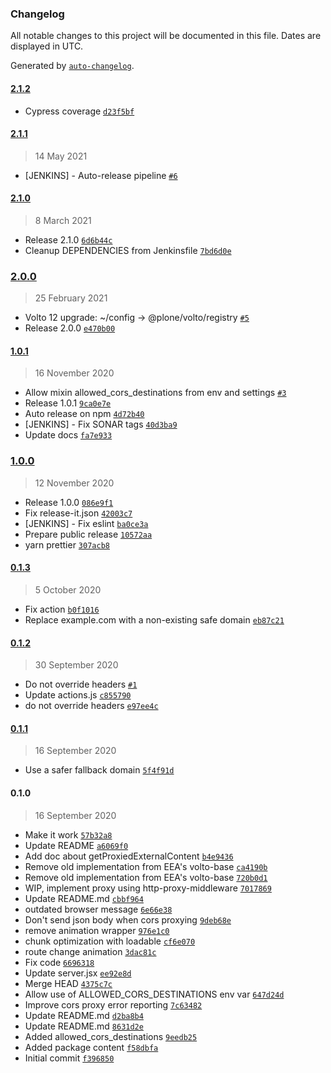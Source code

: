 ### Changelog

All notable changes to this project will be documented in this file. Dates are displayed in UTC.

Generated by [`auto-changelog`](https://github.com/CookPete/auto-changelog).

#### [2.1.2](https://github.com/eea/volto-corsproxy/compare/2.1.1...2.1.2)

- Cypress coverage [`d23f5bf`](https://github.com/eea/volto-corsproxy/commit/d23f5bf7df3c4efb7bb93086fc1c54f519109523)

#### [2.1.1](https://github.com/eea/volto-corsproxy/compare/2.1.0...2.1.1)

> 14 May 2021

- [JENKINS] - Auto-release pipeline [`#6`](https://github.com/eea/volto-corsproxy/pull/6)

#### [2.1.0](https://github.com/eea/volto-corsproxy/compare/2.0.0...2.1.0)

> 8 March 2021

- Release 2.1.0 [`6d6b44c`](https://github.com/eea/volto-corsproxy/commit/6d6b44c4e554e3ec467636056b68ca732c3c83f3)
- Cleanup DEPENDENCIES from Jenkinsfile [`7bd6d0e`](https://github.com/eea/volto-corsproxy/commit/7bd6d0e4bb9dd26723f8c058d727b117077bb20e)

### [2.0.0](https://github.com/eea/volto-corsproxy/compare/1.0.1...2.0.0)

> 25 February 2021

- Volto 12 upgrade: ~/config -&gt; @plone/volto/registry [`#5`](https://github.com/eea/volto-corsproxy/pull/5)
- Release 2.0.0 [`e470b00`](https://github.com/eea/volto-corsproxy/commit/e470b007af2dac5aa026d95aa6fde537b1a001bd)

#### [1.0.1](https://github.com/eea/volto-corsproxy/compare/1.0.0...1.0.1)

> 16 November 2020

- Allow mixin allowed_cors_destinations from env and settings [`#3`](https://github.com/eea/volto-corsproxy/pull/3)
- Release 1.0.1 [`9ca0e7e`](https://github.com/eea/volto-corsproxy/commit/9ca0e7e0a51640e6df7565a9f0917e503c512dba)
- Auto release on npm [`4d72b40`](https://github.com/eea/volto-corsproxy/commit/4d72b40ffc33e899f0c2cab0f2f5027412d20441)
- [JENKINS] - Fix SONAR tags [`40d3ba9`](https://github.com/eea/volto-corsproxy/commit/40d3ba98912adc8ce2709b5c9d8b0d7f5660659a)
- Update docs [`fa7e933`](https://github.com/eea/volto-corsproxy/commit/fa7e933e3d46e6cdcae44e95029d94e0fcb7223a)

### [1.0.0](https://github.com/eea/volto-corsproxy/compare/0.1.3...1.0.0)

> 12 November 2020

- Release 1.0.0 [`086e9f1`](https://github.com/eea/volto-corsproxy/commit/086e9f1ad99da57b14ac8f570c08ab05493fad1c)
- Fix release-it.json [`42003c7`](https://github.com/eea/volto-corsproxy/commit/42003c728acdad9b1d5fd57babb0d59a0c6d61c7)
- [JENKINS] - Fix eslint [`ba0ce3a`](https://github.com/eea/volto-corsproxy/commit/ba0ce3a1f0ccf687c2ebb5f4dc3fb7628cc9bfda)
- Prepare public release [`10572aa`](https://github.com/eea/volto-corsproxy/commit/10572aa4fe7ad5f4f16346207f706888e2ea0d6f)
- yarn prettier [`307acb8`](https://github.com/eea/volto-corsproxy/commit/307acb8e81e5a022f36c78c636eeee41d77f3722)

#### [0.1.3](https://github.com/eea/volto-corsproxy/compare/0.1.2...0.1.3)

> 5 October 2020

- Fix action [`b0f1016`](https://github.com/eea/volto-corsproxy/commit/b0f1016c234b92a6f7acf4073c2251de6548c87d)
- Replace example.com with a non-existing safe domain [`eb87c21`](https://github.com/eea/volto-corsproxy/commit/eb87c21724e92a3a1bbc6e78ceb40b319992aa03)

#### [0.1.2](https://github.com/eea/volto-corsproxy/compare/0.1.1...0.1.2)

> 30 September 2020

- Do not override headers [`#1`](https://github.com/eea/volto-corsproxy/pull/1)
- Update actions.js [`c855790`](https://github.com/eea/volto-corsproxy/commit/c855790943dfce25c99cbea4cb9f58d8fb8abe8b)
- do not override headers [`e97ee4c`](https://github.com/eea/volto-corsproxy/commit/e97ee4c68feea64500546b335492ce8dfd9133c2)

#### [0.1.1](https://github.com/eea/volto-corsproxy/compare/0.1.0...0.1.1)

> 16 September 2020

- Use a safer fallback domain [`5f4f91d`](https://github.com/eea/volto-corsproxy/commit/5f4f91d17d4e1c81d26187ff77101066e0db17e7)

#### 0.1.0

> 16 September 2020

- Make it work [`57b32a8`](https://github.com/eea/volto-corsproxy/commit/57b32a830e5adddefa698d717eabafcfac00e255)
- Update README [`a6069f0`](https://github.com/eea/volto-corsproxy/commit/a6069f02c4490f0ae6940ac66debf5af59313b5a)
- Add doc about getProxiedExternalContent [`b4e9436`](https://github.com/eea/volto-corsproxy/commit/b4e943623b4bbf8f5020f6ec94b7a1370719f541)
- Remove old implementation from EEA's volto-base [`ca4190b`](https://github.com/eea/volto-corsproxy/commit/ca4190b1f08242b5aec55bd95f44501e5a4b624f)
- Remove old implementation from EEA's volto-base [`720b0d1`](https://github.com/eea/volto-corsproxy/commit/720b0d18f3c9064d2be6ea6110e07fa48b742193)
- WIP, implement proxy using http-proxy-middleware [`7017869`](https://github.com/eea/volto-corsproxy/commit/70178691475cde8d62b5cf725a13ce6857c8f621)
- Update README.md [`cbbf964`](https://github.com/eea/volto-corsproxy/commit/cbbf964f95a3ea352b0eea6984327da92ee1e94e)
- outdated browser message [`6e66e38`](https://github.com/eea/volto-corsproxy/commit/6e66e3869a671f1de33545fcbcf246803d19868a)
- Don't send json body when cors proxying [`9deb68e`](https://github.com/eea/volto-corsproxy/commit/9deb68e8db298ae673332ee38beb1ecc6ed03cc7)
- remove animation wrapper [`976e1c0`](https://github.com/eea/volto-corsproxy/commit/976e1c099bb0bef75fda2d68e4d334125057ab67)
- chunk optimization with loadable [`cf6e070`](https://github.com/eea/volto-corsproxy/commit/cf6e07076faf5dd40d84cbdf05099927e6bb1d01)
- route change animation [`3dac81c`](https://github.com/eea/volto-corsproxy/commit/3dac81c9d2d807dc198efc8436c8506dbd4bae4a)
- Fix code [`6696318`](https://github.com/eea/volto-corsproxy/commit/669631893efbccce9d9226af85b7f2ad945baceb)
- Update server.jsx [`ee92e8d`](https://github.com/eea/volto-corsproxy/commit/ee92e8d710d6ec141840958fc6cdfb1cac2db795)
- Merge HEAD [`4375c7c`](https://github.com/eea/volto-corsproxy/commit/4375c7c80c224186dd67ea6824eefa86135332fa)
- Allow use of ALLOWED_CORS_DESTINATIONS env var [`647d24d`](https://github.com/eea/volto-corsproxy/commit/647d24d52b27fd21d472fe6acecc58a8481c8cf4)
- Improve cors proxy error reporting [`7c63482`](https://github.com/eea/volto-corsproxy/commit/7c634822640da038be0731540871338f95ec3417)
- Update README.md [`d2ba8b4`](https://github.com/eea/volto-corsproxy/commit/d2ba8b4b3d934d1132802f97c28a37f6078af523)
- Update README.md [`8631d2e`](https://github.com/eea/volto-corsproxy/commit/8631d2ed833178d2cbc00272f4d63419753b829e)
- Added allowed_cors_destinations [`9eedb25`](https://github.com/eea/volto-corsproxy/commit/9eedb25d259aa3bbd0fca8381bb30663eeafeaf8)
- Added package content [`f58dbfa`](https://github.com/eea/volto-corsproxy/commit/f58dbfafa0400794f3f5ea129bfd56a6c7b76d37)
- Initial commit [`f396850`](https://github.com/eea/volto-corsproxy/commit/f3968509173e0be1940e786f60c32f06e5aded95)
